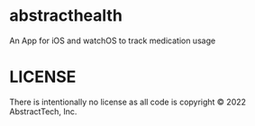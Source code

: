 # abstracthealth
An App for iOS and watchOS to track medication usage

# LICENSE
There is intentionally no license as all code is copyright © 2022 AbstractTech, Inc.
